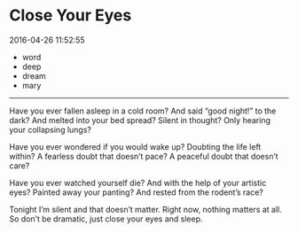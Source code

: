 # Close Your Eyes

2016-04-26 11:52:55

- word
- deep
- dream
- mary

---

<p>Have you ever fallen asleep in a cold room? <!-- more --> And said &#147;good night!&#148; to the dark? And melted into your bed spread? Silent in thought? Only hearing your collapsing lungs?</p>
<p>Have you ever wondered if you would wake up? Doubting the life left within? A fearless doubt that doesn&#8217;t pace? A peaceful doubt that doesn&#8217;t care?</p>
<p>Have you ever watched yourself die? And with the help of your artistic eyes? Painted away your panting? And rested from the rodent&#8217;s race?</p>
<p>Tonight I&#8217;m silent and that doesn&#8217;t matter. Right now, nothing matters at all. So don&#8217;t be dramatic, just close your eyes and sleep.</p>
